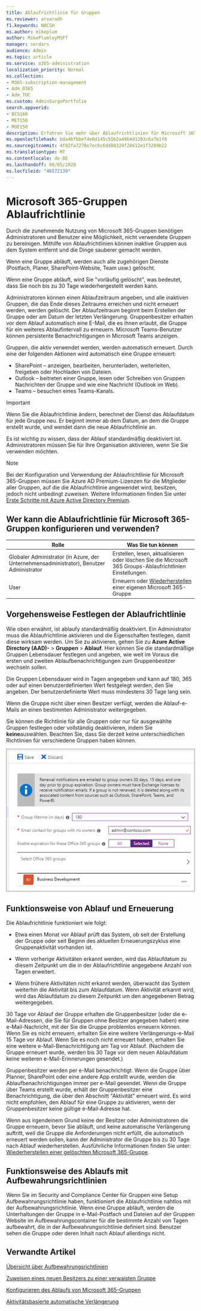 ```yaml
---
title: Ablaufrichtlinie für Gruppen
ms.reviewer: arvaradh
f1.keywords: NOCSH
ms.author: mikeplum
author: MikePlumleyMSFT
manager: serdars
audience: Admin
ms.topic: article
ms.service: o365-administration
localization_priority: Normal
ms.collection:
- M365-subscription-management
- Adm_O365
- Adm_TOC
ms.custom: AdminSurgePortfolio
search.appverid:
- BCS160
- MET150
- MOE150
description: Erfahren Sie mehr über Ablaufrichtlinien für Microsoft 365-Gruppen.
ms.openlocfilehash: bda4bfbbef4e0d145c55b2a49b4d1203c6a7b1f0
ms.sourcegitcommit: 4f82fa7270e7ec6c6dd80329f28612e1f3289b22
ms.translationtype: MT
ms.contentlocale: de-DE
ms.lasthandoff: 08/05/2020
ms.locfileid: "46572139"
---
```

# <a name="microsoft-365-group-expiration-policy"></a>Microsoft 365-Gruppen Ablaufrichtlinie

Durch die zunehmende Nutzung von Microsoft 365-Gruppen benötigen Administratoren und Benutzer eine Möglichkeit, nicht verwendete Gruppen zu bereinigen. Mithilfe von Ablaufrichtlinien können inaktive Gruppen aus dem System entfernt und die Dinge sauberer gemacht werden.

Wenn eine Gruppe abläuft, werden auch alle zugehörigen Dienste (Postfach, Planer, SharePoint-Website, Team usw.) gelöscht.

Wenn eine Gruppe abläuft, wird Sie "vorläufig gelöscht", was bedeutet, dass Sie noch bis zu 30 Tage wiederhergestellt werden kann.

Administratoren können einen Ablaufzeitraum angeben, und alle inaktiven Gruppen, die das Ende dieses Zeitraums erreichen und nicht erneuert werden, werden gelöscht. Der Ablaufzeitraum beginnt beim Erstellen der Gruppe oder am Datum der letzten Verlängerung. Gruppenbesitzer erhalten vor dem Ablauf automatisch eine E-Mail, die es ihnen erlaubt, die Gruppe für ein weiteres Ablaufintervall zu erneuern. Microsoft Teams-Benutzer können persistente Benachrichtigungen in Microsoft Teams anzeigen.

Gruppen, die aktiv verwendet werden, werden automatisch erneuert. Durch eine der folgenden Aktionen wird automatisch eine Gruppe erneuert:
- SharePoint – anzeigen, bearbeiten, herunterladen, weiterleiten, freigeben oder Hochladen von Dateien.
- Outlook – beitreten einer Gruppe, lesen oder Schreiben von Gruppen Nachrichten der Gruppe und wie eine Nachricht (Outlook im Web).
- Teams – besuchen eines Teams-Kanals.

> [!IMPORTANT]
> Wenn Sie die Ablaufrichtlinie ändern, berechnet der Dienst das Ablaufdatum für jede Gruppe neu. Er beginnt immer ab dem Datum, an dem die Gruppe erstellt wurde, und wendet dann die neue Ablaufrichtlinie an.

Es ist wichtig zu wissen, dass der Ablauf standardmäßig deaktiviert ist. Administratoren müssen Sie für Ihre Organisation aktivieren, wenn Sie Sie verwenden möchten.

> [!NOTE]
> Bei der Konfiguration und Verwendung der Ablaufrichtlinie für Microsoft 365-Gruppen müssen Sie Azure AD Premium-Lizenzen für die Mitglieder aller Gruppen, auf die die Ablaufrichtlinie angewendet wird, besitzen, jedoch nicht unbedingt zuweisen. Weitere Informationen finden Sie unter [Erste Schritte mit Azure Active Directory Premium](https://docs.microsoft.com/azure/active-directory/active-directory-get-started-premium).

## <a name="who-can-configure-and-use-the-microsoft-365-groups-expiration-policy"></a>Wer kann die Ablaufrichtlinie für Microsoft 365-Gruppen konfigurieren und verwenden?

|Rolle|Was Sie tun können|
|---------|---------|
|Globaler Administrator (in Azure, der Unternehmensadministrator), Benutzer Administrator|Erstellen, lesen, aktualisieren oder löschen Sie die Microsoft 365 Groups-Ablaufrichtlinien Einstellungen.|
|User|Erneuern oder [Wiederherstellen](https://docs.microsoft.com/azure/active-directory/users-groups-roles/groups-restore-deleted) einer eigenen Microsoft 365-Gruppe|

## <a name="how-to-set-the-expiration-policy"></a>Vorgehensweise Festlegen der Ablaufrichtlinie

Wie oben erwähnt, ist ablaufy standardmäßig deaktiviert. Ein Administrator muss die Ablaufrichtlinie aktivieren und die Eigenschaften festlegen, damit diese wirksam werden. Um Sie zu aktivieren, gehen Sie zu **Azure Active Directory (AAD)-**  >  **Gruppen**  >  **Ablauf**. Hier können Sie die standardmäßige Gruppen Lebensdauer festlegen und angeben, wie weit im Voraus die ersten und zweiten Ablaufbenachrichtigungen zum Gruppenbesitzer wechseln sollen.

Die Gruppen Lebensdauer wird in Tagen angegeben und kann auf 180, 365 oder auf einen benutzerdefinierten Wert festgelegt werden, den Sie angeben. Der benutzerdefinierte Wert muss mindestens 30 Tage lang sein.

Wenn die Gruppe nicht über einen Besitzer verfügt, werden die Ablauf-e-Mails an einen bestimmten Administrator weitergegeben.

Sie können die Richtlinie für alle Gruppen oder nur für ausgewählte Gruppen festlegen oder vollständig deaktivieren, indem Sie **keine**auswählen. Beachten Sie, dass Sie derzeit keine unterschiedlichen Richtlinien für verschiedene Gruppen haben können.

![Screenshot von Gruppen Ablaufeinstellungen in Azure Active Directory](../../media/azure-groups-expiration-settings.png)

## <a name="how-expiration-and-renewal-work"></a>Funktionsweise von Ablauf und Erneuerung

Die Ablaufrichtlinie funktioniert wie folgt: 

- Etwa einen Monat vor Ablauf prüft das System, ob seit der Erstellung der Gruppe oder seit Beginn des aktuellen Erneuerungszyklus eine Gruppenaktivität vorhanden ist.

- Wenn vorherige Aktivitäten erkannt werden, wird das Ablaufdatum zu diesem Zeitpunkt um die in der Ablaufrichtlinie angegebene Anzahl von Tagen erweitert.

- Wenn frühere Aktivitäten nicht erkannt werden, überwacht das System weiterhin die Aktivität bis zum Ablaufdatum. Wenn Aktivität erkannt wird, wird das Ablaufdatum zu diesem Zeitpunkt um den angegebenen Betrag weitergegeben.

30 Tage vor Ablauf der Gruppe erhalten die Gruppenbesitzer (oder die e-Mail-Adressen, die Sie für Gruppen ohne Besitzer angegeben haben) eine e-Mail-Nachricht, mit der Sie die Gruppe problemlos erneuern können. Wenn Sie es nicht erneuern, erhalten Sie eine weitere Verlängerungs-e-Mail 15 Tage vor Ablauf. Wenn Sie es noch nicht erneuert haben, erhalten Sie eine weitere e-Mail-Benachrichtigung am Tag vor Ablauf. (Nachdem die Gruppe erneuert wurde, werden bis 30 Tage vor dem neuen Ablaufdatum keine weiteren e-Mail-Erinnerungen gesendet.)

Gruppenbesitzer werden per e-Mail benachrichtigt. Wenn die Gruppe über Planner, SharePoint oder eine andere App erstellt wurde, werden die Ablaufbenachrichtigungen immer per e-Mail gesendet. Wenn die Gruppe über Teams erstellt wurde, erhält der Gruppenbesitzer eine Benachrichtigung, die über den Abschnitt "Aktivität" erneuert wird. Es wird nicht empfohlen, den Ablauf für eine Gruppe zu aktivieren, wenn der Gruppenbesitzer keine gültige e-Mail-Adresse hat.

Wenn aus irgendeinem Grund keine der Besitzer oder Administratoren die Gruppe erneuern, bevor Sie abläuft, und keine automatische Verlängerung auftritt, weil die Gruppe die Anforderungen nicht erfüllt, die automatisch erneuert werden sollen, kann der Administrator die Gruppe bis zu 30 Tage nach Ablauf wiederherstellen. Ausführliche Informationen finden Sie unter: [Wiederherstellen einer gelöschten Microsoft 365-Gruppe](https://docs.microsoft.com/microsoft-365/admin/create-groups/restore-deleted-group).

## <a name="how-expiry-works-with-retention-policies"></a>Funktionsweise des Ablaufs mit Aufbewahrungsrichtlinien

Wenn Sie im Security and Compliance Center für Gruppen eine Setup Aufbewahrungsrichtlinie haben, funktioniert die Ablaufrichtlinie nahtlos mit der Aufbewahrungsrichtlinie. Wenn eine Gruppe abläuft, werden die Unterhaltungen der Gruppe in e-Mail-Postfach und Dateien auf der Gruppen Website im Aufbewahrungscontainer für die bestimmte Anzahl von Tagen aufbewahrt, die in der Aufbewahrungsrichtlinie definiert sind. Benutzer sehen die Gruppe oder deren Inhalt nach Ablauf allerdings nicht.

## <a name="related-articles"></a>Verwandte Artikel

[Übersicht über Aufbewahrungsrichtlinien](https://docs.microsoft.com/microsoft-365/compliance/retention-policies)

[Zuweisen eines neuen Besitzers zu einer verwaisten Gruppe](https://support.microsoft.com/office/86bb3db6-8857-45d1-95c8-f6d540e45732)

[Konfigurieren des Ablaufs von Microsoft 365-Gruppen](https://docs.microsoft.com/azure/active-directory/active-directory-groups-lifecycle-azure-portal)

[Aktivitätsbasierte automatische Verlängerung](https://docs.microsoft.com/azure/active-directory/users-groups-roles/groups-lifecycle)
